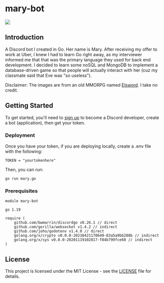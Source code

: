 # mary-bot
<img src="https://i.ytimg.com/vi/9S831972rjA/maxresdefault.jpg">

## Introduction
A Discord bot I created in Go. Her name is Mary. After receiving my offer to work at Uber, I knew I had to learn Go right away, as my interviewer informed me that that was the primary language they used for back end development. I decided to learn some noSQL and MongoDB to implement a database-driven game so that people will actually interact with her (cuz my classmate said that Eve was "so useless"). 

Disclaimer: The images are from an old MMORPG named <a href="https://elsword.koggames.com/">Elsword</a>. I take no credit.

## Getting Started
To get started, you'll need to <a href="https://discord.com/developers/docs/intro">sign up</a> to become a Discord developer, create a bot (application), then get your token. 

### Deployment
Once you have your token, if you are deploying locally, create a .env file with the following:
```
TOKEN = "yourtokenhere"
```

Then, you can run:
```
go run mary.go
```

### Prerequisites
```
module mary-bot

go 1.19

require (
	github.com/bwmarrin/discordgo v0.26.1 // direct
	github.com/gorilla/websocket v1.4.2 // indirect
	github.com/joho/godotenv v1.4.0 // direct
	golang.org/x/crypto v0.0.0-20210421170649-83a5a9bb288b // indirect
	golang.org/x/sys v0.0.0-20201119102817-f84b799fce68 // indirect
)
```

## License
This project is licensed under the MIT License - see the <a href="https://github.com/Chubbyman2/mary-bot/blob/main/LICENSE">LICENSE</a> file for details.
